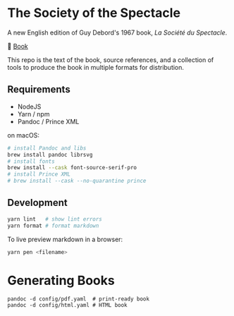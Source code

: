 # The Society of the Spectacle

A new English edition of Guy Debord's 1967 book, _La Société du Spectacle_.

📕 [Book](https://unredacted-word.pub/spectacle/)

This repo is the text of the book, source references, and a collection of tools
to produce the book in multiple formats for distribution.

## Requirements

- NodeJS
- Yarn / npm
- Pandoc / Prince XML

on macOS:

```bash
# install Pandoc and libs
brew install pandoc librsvg
# install fonts
brew install --cask font-source-serif-pro
# install Prince XML
# brew install --cask --no-quarantine prince
```

## Development

```bash
yarn lint   # show lint errors
yarn format # format markdown
```

To live preview markdown in a browser:

```bash
yarn pen <filename>
```

# Generating Books

```
pandoc -d config/pdf.yaml  # print-ready book
pandoc -d config/html.yaml # HTML book
```
